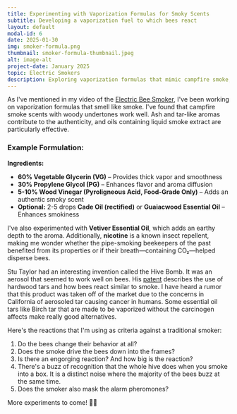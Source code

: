 ```yaml
---
title: Experimenting with Vaporization Formulas for Smoky Scents
subtitle: Developing a vaporization fuel to which bees react
layout: default
modal-id: 6
date: 2025-01-30
img: smoker-formula.png
thumbnail: smoker-formula-thumbnail.jpeg
alt: image-alt
project-date: January 2025
topic: Electric Smokers
description: Exploring vaporization formulas that mimic campfire smoke, using woody and tar-like scents to create an authentic aroma. 
---
```

As I've mentioned in my video of the [Electric Bee Smoker](https://youtu.be/Z4yzM0qAfn8), I've been working on vaporization formulas that smell like smoke. I've found that campfire smoke scents with woody undertones work well. Ash and tar-like aromas contribute to the authenticity, and oils containing liquid smoke extract are particularly effective.

### Example Formulation:

**Ingredients:**
- **60% Vegetable Glycerin (VG)** – Provides thick vapor and smoothness  
- **30% Propylene Glycol (PG)** – Enhances flavor and aroma diffusion  
- **5-10% Wood Vinegar (Pyroligneous Acid, Food-Grade Only)** – Adds an authentic smoky scent  
- **Optional:** 2-5 drops **Cade Oil (rectified)** or **Guaiacwood Essential Oil** – Enhances smokiness  

I've also experimented with **Vetiver Essential Oil**, which adds an earthy depth to the aroma. Additionally, **nicotine** is a known insect repellent, making me wonder whether the pipe-smoking beekeepers of the past benefited from its properties or if their breath—containing CO₂—helped disperse bees.  

Stu Taylor had an interesting invention called the Hive Bomb. It was an aerosol that seemed to work well on bees. His [patent](https://patents.google.com/patent/US2900300) describes the use of hardwood tars and how bees react similar to smoke. I have heard a rumor that this product was taken off of the market due to the concerns in California of aerosoled tar causing cancer in humans. Some essential oil tars like Birch tar that are made to be vaporized without the carcinogen affects make really good alternatives.

Here's the reactions that I'm using as criteria against a traditional smoker:
1. Do the bees change their behavior at all?
1. Does the smoke drive the bees down into the frames?
1. Is there an engorging reaction? And how big is the reaction?
1. There's a buzz of recognition that the whole hive does when you smoke into a box.  It is a distinct noise where the majority of the bees buzz at the same time.
1. Does the smoker also mask the alarm pheromones? 

More experiments to come! 🐝🔥